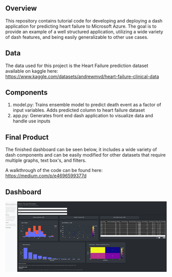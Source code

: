 ## Overview

This repository contains tutorial code for developing and deploying a dash application for predicting heart failure to Microsoft Azure. The goal is to provide an example of a well structured application, utilizing a wide variety of dash features, and being easily generalizable to other use cases.

## Data

The data used for this project is the Heart Failure prediction dataset available on kaggle here: https://www.kaggle.com/datasets/andrewmvd/heart-failure-clinical-data

## Components

1. model.py: Trains ensemble model to predict death event as a factor of input variables. Adds predicted column to heart failure dataset
2. app.py: Generates front end dash application to visualize data and handle use inputs

## Final Product

The finished dashboard can be seen below, it includes a wide variety of dash components and can be easily modified for other datasets that require multiple graphs, text box's, and filters.

A walkthrough of the code can be found here: https://medium.com/p/e4696599377d

## Dashboard

![Alt text](image.png)
